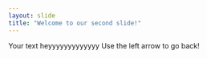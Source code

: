 ```yaml
---
layout: slide
title: "Welcome to our second slide!"
---
```

Your text heyyyyyyyyyyyyy
Use the left arrow to go back!
